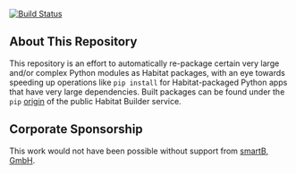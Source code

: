 [![Build Status](https://travis-ci.org/bixu/python_modules.svg?branch=master)](https://travis-ci.org/bixu/python_modules)

## About This Repository
This repository is an effort to automatically re-package certain very large and/or complex Python modules as Habitat packages, with an eye towards speeding up operations like `pip install` for Habitat-packaged Python apps that have very large dependencies. Built packages can be found under the `pip` [origin](https://bldr.habitat.sh/#/origins/pip) of the public Habitat Builder service.

## Corporate Sponsorship
This work would not have been possible without support from [smartB, GmbH](https://www.smartb.eu).

